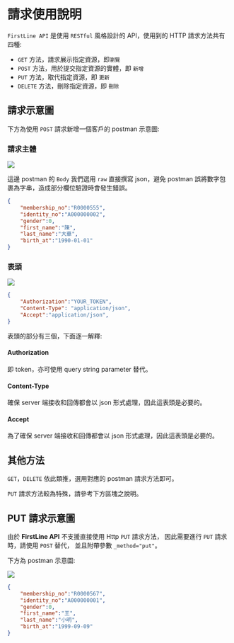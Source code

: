# 請求使用說明

`FirstLine API` 是使用 `RESTful` 風格設計的 API，使用到的 HTTP 請求方法共有四種:

- `GET` 方法，請求展示指定資源，即`瀏覽`
- `POST` 方法，用於提交指定資源的實體，即 `新增`
- `PUT` 方法，取代指定資源，即 `更新`
- `DELETE` 方法，刪除指定資源，即 `刪除`

## 請求示意圖

下方為使用 `POST` 請求新增一個客戶的 postman 示意圖:

### 請求主體
<img src="/images/post_example_1.png"></img>

這邊 postman 的 `Body` 我們選用 `raw` 直接撰寫 json，避免 postman 誤將數字包裹為字串，造成部分欄位驗證時會發生錯誤。


```json
{
    "membership_no":"R0000555",
    "identity_no":"A000000002",
    "gender":0,
    "first_name":"陳",
    "last_name":"大華",
    "birth_at":"1990-01-01"
}
```

### 表頭

<img src="/images/post_example_2.png"></img>

```json
{
    "Authorization":"YOUR_TOKEN",
    "Content-Type": "application/json",
    "Accept":"application/json",
}
```

表頭的部分有三個，下面逐一解釋:

#### Authorization

即 token，亦可使用 query string parameter 替代。

#### Content-Type

確保 server 端接收和回傳都會以 json 形式處理，因此這表頭是必要的。

#### Accept

為了確保 server 端接收和回傳都會以 json 形式處理，因此這表頭是必要的。

## 其他方法

`GET`，`DELETE` 依此類推，選用對應的 postman 請求方法即可。

`PUT` 請求方法較為特殊，請參考下方區塊之說明。

## PUT 請求示意圖

由於 **FirstLine API** 不支援直接使用 Http `PUT` 請求方法，
因此需要進行 `PUT` 請求時，請使用 `POST` 替代，
並且附帶參數 `_method="put"`。

下方為 postman 示意圖:

<img src="/images/put_example.png"></img>

```json
{
    "membership_no":"R0000567",
    "identity_no":"A000000001",
    "gender":0,
    "first_name":"王",
    "last_name":"小明",
    "birth_at":"1999-09-09"
}
```